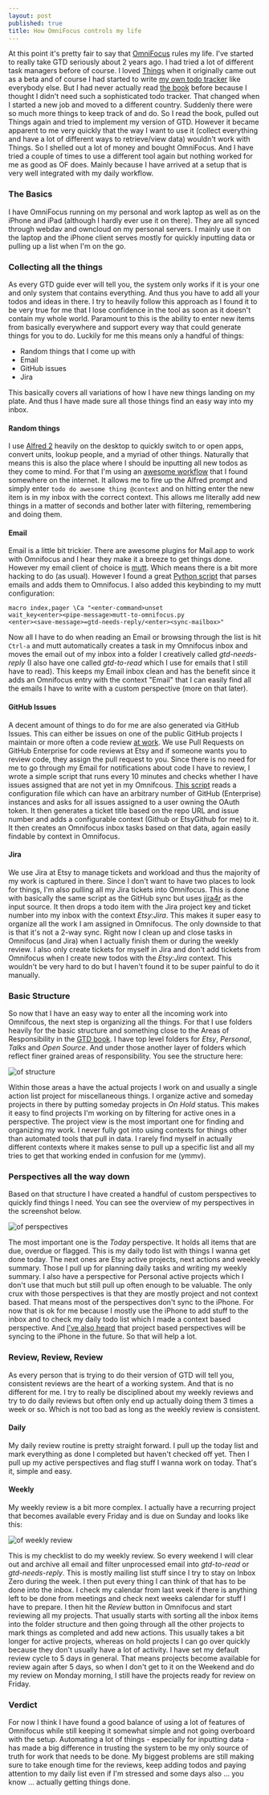 ```yaml
---
layout: post
published: true
title: How OmniFocus controls my life
---
```


At this point it's pretty fair to say that [OmniFocus][of] rules my life. I've
started to really take GTD seriously about 2 years ago. I had tried a lot of
different task managers before of course. I loved [Things][things] when it
originally came out as a beta and of course I had started to write [my own
todo tracker][gtdcouch] like everybody else. But I had never actually read
[the book][gtd-allen] before because I thought I didn't need such a
sophisticated todo tracker. That changed when I started a new job and moved to
a different country. Suddenly there were so much more things to keep track of
and do. So I read the book, pulled out Things again and tried to implement my
version of GTD. However it became apparent to me very quickly that the way I
want to use it (collect everything and have a lot of different ways to
retrieve/view data) wouldn't work with Things. So I shelled out a lot of money
and bought OmniFocus. And I have tried a couple of times to use a different
tool again but nothing worked for me as good as OF does. Mainly because I have
arrived at a setup that is very well integrated with my daily workflow.

### The Basics
I have OmniFocus running on my personal and work laptop as well as on the
iPhone and iPad (although I hardly ever use it on there). They are all synced
through webdav and owncloud on my personal servers. I mainly use it on the
laptop and the iPhone client serves mostly for quickly inputting data or
pulling up a list when I'm on the go.

### Collecting all the things
As every GTD guide ever will tell you, the system only works if it is your one
and only system that contains everything. And thus you have to add all your
todos and ideas in there.  I try to heavily follow this approach as I found it
to be very true for me that I lose confidence in the tool as soon as it
doesn't contain my whole world. Paramount to this is the ability to enter new
items from basically everywhere and support every way that could generate
things for you to do. Luckily for me this means only a handful of things:

- Random things that I come up with
- Email
- GitHub issues
- Jira

This basically covers all variations of how I have new things landing on my
plate. And thus I have made sure all those things find an easy way into my
inbox.

#### Random things
I use [Alfred 2][alfred] heavily on the desktop to quickly switch to or open
apps, convert units, lookup people, and a myriad of other things. Naturally
that means this is also the place where I should be inputting all new todos as
they come to mind. For that I'm using an [awesome workflow][alfred-workflow]
that I found somewhere on the internet. It allows me to fire up the Alfred
prompt and simply enter `todo do awesome thing @context` and on hitting enter
the new item is in my inbox with the correct context. This allows me literally
add new things in a matter of seconds and bother later with filtering,
remembering and doing them.

#### Email
Email is a little bit trickier. There are awesome plugins for Mail.app to work
with Omnifocus and I hear they make it a breeze to get things done. However my
email client of choice is [mutt][mutt]. Which means there is a bit more
hacking to do (as usual). However I found a great [Python script][mutt-of]
that parses emails and adds them to Omnifocus. I also added this keybinding to
my mutt configuration:

```
macro index,pager \Ca "<enter-command>unset
wait_key<enter><pipe-message>mutt-to-omnifocus.py
<enter><save-message>=gtd-needs-reply/<enter><sync-mailbox>"
```

Now all I have to do when reading an Email or browsing through the list is hit
`Ctrl-a` and mutt automatically creates a task in my Omnifocus inbox and moves
the email out of my inbox into a folder I creatively called *gtd-needs-reply*
(I also have one called *gtd-to-read* which I use for emails that I still have
to read). This keeps my Email inbox clean and has the benefit since it adds an
Omnifocus entry with the context "Email" that I can easily find all the emails
I have to write with a custom perspective (more on that later).

#### GitHub Issues
A decent amount of things to do for me are also generated via GitHub Issues.
This can either be issues on one of the public GitHub projects I maintain or
more often a code review [at work][etsy]. We use Pull Requests on GitHub
Enterprise for code reviews at Etsy and if someone wants you to review code,
they assign the pull request to you. Since there is no need for me to go
through my Email for notifications about code I have to review, I wrote a
simple script that runs every 10 minutes and checks whether I have issues
assigned that are not yet in my Omnifcous. [This script][ghfocus] reads a
configuration file which can have an arbitrary number of GitHub (Enterprise)
instances and asks for all issues assigned to a user owning the OAuth token.
It then generates a ticket title based on the repo URL and issue number and
adds a configurable context (Github or EtsyGithub for me) to it. It then
creates an Omnifocus inbox tasks based on that data, again easily findable by
context in Omnifocus.

#### Jira
We use Jira at Etsy to manage tickets and workload and thus the majority of my
work is captured in there. Since I don't want to have two places to look for
things, I'm also pulling all my Jira tickets into Omnifocus. This is done with
basically the same script as the GitHub sync but uses [jira4r][jira4r] as the
input source. It then drops a todo item with the Jira project key and ticket
number into my inbox with the context *Etsy:Jira*. This makes it super easy to
organize all the work I am assigned in Omnifocus. The only downside to that is
that it's not a 2-way sync. Right now I clean up and close tasks in Omnifocus
(and Jira) when I actually finish them or during the weekly review. I also
only create tickets for myself in Jira and don't add tickets from Omnifocus
when I create new todos with the *Etsy:Jira* context. This wouldn't be very
hard to do but I haven't found it to be super painful to do it manually.


### Basic Structure
So now that I have an easy way to enter all the incoming work into Omnifcous,
the next step is organizing all the things. For that I use folders heavily for
the basic structure and something close to the Areas of Responsibility in the
[GTD book][gtd-allen]. I have top level folders for *Etsy*, *Personal*,
*Talks* and *Open Source*. And under those another layer of folders which
reflect finer grained areas of responsibility. You see the structure here:

![of structure](/images/of_structure.png)

Within those areas a have the actual projects I work on and usually a single
action list project for miscellaneous things. I organize active and someday
projects in there by putting someday projects in *On Hold* status. This makes
it easy to find projects I'm working on by filtering for active ones in a
perspective. The project view is the most important one for finding and
organizing my work. I never fully got into using contexts for things other
than automated tools that pull in data. I rarely find myself in actually
different contexts where it makes sense to pull up a specific list and all my
tries to get that working ended in confusion for me (ymmv).

### Perspectives all the way down
Based on that structure I have created a handful of custom perspectives to
quickly find things I need. You can see the overview of my perspectives in the
screenshot below.

![of perspectives](/images/of_perspectives.png)

The most important one is the *Today* perspective. It holds all items that are
due, overdue or flagged. This is my daily todo list with things I wanna get
done today. The next ones are Etsy active projects, next actions and weekly
summary. Those I pull up for planning daily tasks and writing my weekly
summary. I also have a perspective for Personal active projects which I don't
use that much but still pull up often enough to be valuable. The only crux
with those perspectives is that they are mostly project and not context based.
That means most of the perspectives don't sync to the iPhone. For now that is
ok for me because I mostly use the iPhone to add stuff to the inbox and to
check my daily todo list which I made a context based perspective. And [I've
also heard][kcase-tweet] that project based perspectives will be syncing to
the iPhone in the future. So that will help a lot.

### Review, Review, Review
As every person that is trying to do their version of GTD will tell you,
consistent reviews are the heart of a working system. And that is no different
for me. I try to really be disciplined about my weekly reviews and try to do
daily reviews but often only end up actually doing them 3 times a week or so.
Which is not too bad as long as the weekly review is consistent.

#### Daily
My daily review routine is pretty straight forward. I pull up the today list
and mark everything as done I completed but haven't checked off yet. Then I
pull up my active perspectives and flag stuff I wanna work on today. That's
it, simple and easy.

#### Weekly
My weekly review is a bit more complex. I actually have a recurring project
that becomes available every Friday and is due on Sunday and looks like this:

![of weekly review](/images/of_weekly_review.png)

This is my checklist to do my weekly review. So every weekend I will clear out
and archive all email and filter unprocessed email into *gtd-to-read* or
*gtd-needs-reply*. This is mostly mailing list stuff since I try to stay on
Inbox Zero during the week. I then put every thing I can think of that has to
be done into the inbox. I check my calendar from last week if there is
anything left to be done from meetings and check next weeks calendar for stuff
I have to prepare. I then hit the *Review* button in Omnifocus and start
reviewing all my projects. That usually starts with sorting all the inbox
items into the folder structure and then going through all the other projects
to mark things as completed and add new actions. This usually takes a bit
longer for active projects, whereas on hold projects I can go over quickly
because they don't usually have a lot of activity. I have set my default
review cycle to 5 days in general. That means projects become available for
review again after 5 days, so when I don't get to it on the Weekend and do my
review on Monday morning, I still have the projects ready for review on
Friday.

### Verdict
For now I think I have found a good balance of using a lot of features of
Omnifocus while still keeping it somewhat simple and not going overboard with
the setup. Automating a lot of things - especially for inputting data - has
made a big difference in trusting the system to be my only source of truth for
work that needs to be done. My biggest problems are still making sure to take
enough time for the reviews, keep adding todos and paying attention to my
daily list even if I'm stressed and some days also ... you know ... actually
getting things done.



[of]: http://www.omnigroup.com/omnifocus
[things]: https://culturedcode.com/things/
[gtdcouch]: https://github.com/mrtazz/gtd-couch
[alfred]: http://www.alfredapp.com/
[alfred-workflow]: http://www.alfredforum.com/topic/1041-create-new-task-in-omnifocus-inbox
[mutt]: http://www.mutt.org/
[mutt-of]: https://github.com/mrtazz/bin/blob/master/mutt-to-omnifocus.py
[ghfocus]: https://github.com/mrtazz/bin/blob/master/ghfocus.rb
[jira4r]: https://github.com/codehaus/jira4r
[etsy]: https://www.etsy.com
[gtd-allen]: http://www.amazon.com/Getting-Things-Done-Stress-Free-Productivity/dp/0142000280
[kcase-tweet]: https://twitter.com/kcase/status/465904405141671938


